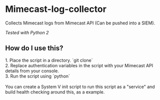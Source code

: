 # Mimecast-log-collector
Collects Mimecast logs from Mimecast API (Can be pushed into a SIEM).

_Tested with Python 2_

<h2>How do I use this?</h2>
1. Place the script in a directory. `git clone`<br>
2. Replace authentication variables in the script with your Mimecast API details from your console. <br>
3. Run the script using `python` <br>

<br>
You can create a System V init script to run this script as a "service" and build health checking around this, as a example.
